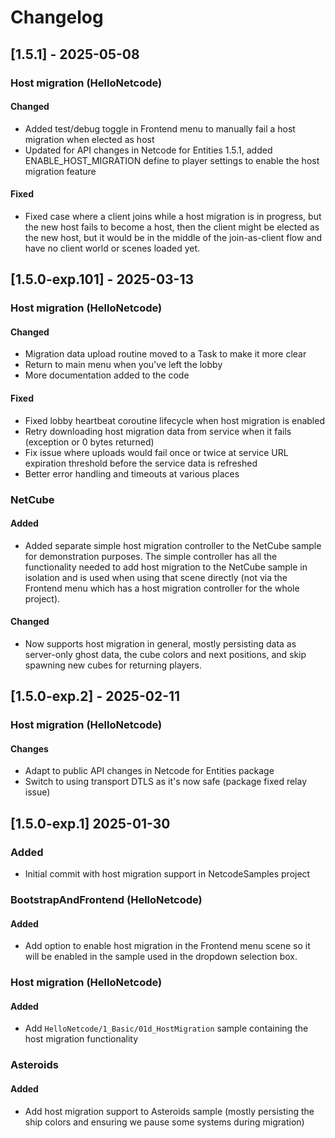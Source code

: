 # Changelog

## [1.5.1] - 2025-05-08

### Host migration (HelloNetcode)

#### Changed
- Added test/debug toggle in Frontend menu to manually fail a host migration when elected as host
- Updated for API changes in Netcode for Entities 1.5.1, added ENABLE_HOST_MIGRATION define to player settings to enable the host migration feature

#### Fixed
- Fixed case where a client joins while a host migration is in progress, but the new host fails to become a host, then the client might be elected as the new host, but it would be in the middle of the join-as-client flow and have no client world or scenes loaded yet. 

## [1.5.0-exp.101] - 2025-03-13

### Host migration (HelloNetcode)

#### Changed
- Migration data upload routine moved to a Task to make it more clear
- Return to main menu when you've left the lobby
- More documentation added to the code

#### Fixed
- Fixed lobby heartbeat coroutine lifecycle when host migration is enabled
- Retry downloading host migration data from service when it fails (exception or 0 bytes returned)
- Fix issue where uploads would fail once or twice at service URL expiration threshold before the service data is refreshed
- Better error handling and timeouts at various places

### NetCube

#### Added
- Added separate simple host migration controller to the NetCube sample for demonstration purposes. The simple controller has all the functionality needed to add host migration to the NetCube sample in isolation and is used when using that scene directly (not via the Frontend menu which has a host migration controller for the whole project).

#### Changed
- Now supports host migration in general, mostly persisting data as server-only ghost data, the cube colors and next positions, and skip spawning new cubes for returning players. 

## [1.5.0-exp.2] - 2025-02-11

### Host migration (HelloNetcode)

#### Changes
- Adapt to public API changes in Netcode for Entities package
- Switch to using transport DTLS as it's now safe (package fixed relay issue)

## [1.5.0-exp.1] 2025-01-30

### Added
- Initial commit with host migration support in NetcodeSamples project

### BootstrapAndFrontend (HelloNetcode)

#### Added
- Add option to enable host migration in the Frontend menu scene so it will be enabled in the sample used in the dropdown selection box.

### Host migration (HelloNetcode)

#### Added
- Add `HelloNetcode/1_Basic/01d_HostMigration` sample containing the host migration functionality

### Asteroids

#### Added
- Add host migration support to Asteroids sample (mostly persisting the ship colors and ensuring we pause some systems during migration)
